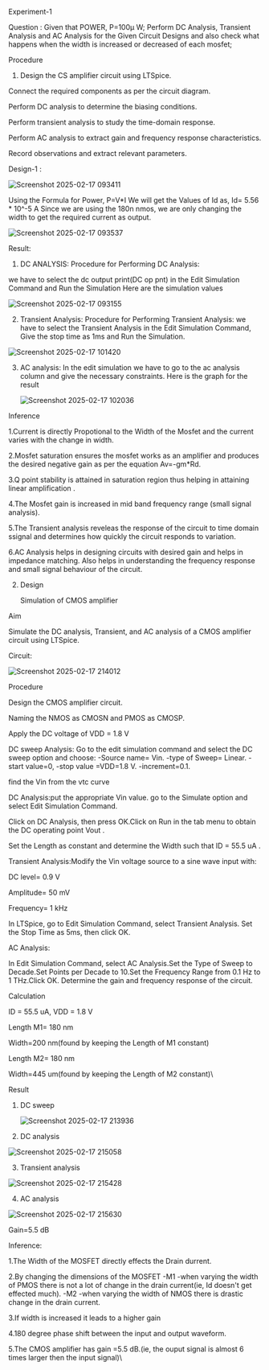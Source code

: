 Experiment-1

Question : Given that POWER, P=100µ W; Perform DC Analysis, Transient Analysis and AC Analysis for the Given Circuit Designs and also check what happens when the width is increased or decreased of each mosfet;

Procedure

1. Design the CS amplifier circuit using LTSpice.

Connect the required components as per the circuit diagram.

Perform DC analysis to determine the biasing conditions.

Perform transient analysis to study the time-domain response.

Perform AC analysis to extract gain and frequency response characteristics.

Record observations and extract relevant parameters.

Design-1 :

![Screenshot 2025-02-17 093411](https://github.com/user-attachments/assets/a4772ea5-8b4b-479a-a52e-20ceb84e5010)

Using the Formula for Power,
P=V*I
We will get the Values of Id as,
Id= 5.56 * 10^-5 A
Since we are using the 180n nmos, we are only changing the width to get the required current as output.

![Screenshot 2025-02-17 093537](https://github.com/user-attachments/assets/6aacb860-f147-4ffc-86be-38c2fde32651)

Result:

1. DC ANALYSIS:
Procedure for Performing DC Analysis: 

we have to select the dc output print(DC op pnt) in the Edit Simulation Command and Run the Simulation
Here are the simulation values

![Screenshot 2025-02-17 093155](https://github.com/user-attachments/assets/5d834b3c-02f5-40bc-9954-fee564e0c6d2)

2. Transient Analysis:
Procedure for Performing Transient Analysis: we have to select the Transient Analysis in the Edit Simulation Command, Give the stop time as 1ms and Run the Simulation.

![Screenshot 2025-02-17 101420](https://github.com/user-attachments/assets/b4d7d155-ada1-49d2-b545-fb1a90d46f97)

3. AC analysis:
   In the edit simulation we have to go to the ac analysis column and give the necessary constraints.
   Here is the graph for the result

    ![Screenshot 2025-02-17 102036](https://github.com/user-attachments/assets/eec4b3e8-115c-4502-b99b-07b01ec9975a)

Inference

1.Current is directly Propotional to the Width of the Mosfet and the current varies with the change in width.

2.Mosfet saturation ensures the mosfet works as an amplifier and produces the desired negative gain as per the equation Av=-gm*Rd.

3.Q point stability is attained in saturation region thus helping in attaining linear amplification .

4.The Mosfet gain is increased in mid band frequency range (small signal analysis).

5.The Transient analysis reveleas the response of the circuit to time domain ssignal and determines how quickly the circuit responds to variation.

6.AC Analysis helps in designing circuits with desired gain and helps in impedance matching. Also helps in understanding the frequency response and small signal behaviour of the circuit.

2. Design

   Simulation of CMOS amplifier

Aim

Simulate the DC analysis, Transient, and AC analysis of a CMOS amplifier circuit using LTSpice.

Circuit:

![Screenshot 2025-02-17 214012](https://github.com/user-attachments/assets/bd3146b6-3ac1-4904-9133-d192f22915d9)

Procedure

Design the CMOS amplifier circuit.

Naming the NMOS as CMOSN and PMOS as CMOSP.

Apply the DC voltage of VDD = 1.8 V

DC sweep Analysis: Go to the edit simulation command and select the DC sweep option and choose: -Source name= Vin. -type of Sweep= Linear. -start value=0, -stop value =VDD=1.8 V. -increment=0.1.

find the Vin from the vtc curve

DC Analysis:put the appropriate Vin value. go to the Simulate option and select Edit Simulation Command.

Click on DC Analysis, then press OK.Click on Run in the tab menu to obtain the DC operating point Vout .

Set the Length as constant and determine the Width such that ID = 55.5 uA .

Transient Analysis:Modify the Vin voltage source to a sine wave input with:

DC level= 0.9 V

Amplitude= 50 mV

Frequency= 1 kHz

In LTSpice, go to Edit Simulation Command, select Transient Analysis. Set the Stop Time as 5ms, then click OK.

AC Analysis:

In Edit Simulation Command, select AC Analysis.Set the Type of Sweep to Decade.Set Points per Decade to 10.Set the Frequency Range from 0.1 Hz to 1 THz.Click OK. Determine the gain and frequency response of the circuit.

Calculation

ID = 55.5 uA, VDD = 1.8 V

Length M1= 180 nm

Width=200 nm(found by keeping the Length of M1 constant)

Length M2= 180 nm

Width=445 um(found by keeping the Length of M2 constant)\

Result

1. DC sweep

   ![Screenshot 2025-02-17 213936](https://github.com/user-attachments/assets/cb30980f-93a9-4d6c-969c-595a4a5efb2f)

2. DC analysis

![Screenshot 2025-02-17 215058](https://github.com/user-attachments/assets/2eed5ef4-67f7-476e-b5b8-beafde3f5fad)

3. Transient analysis

![Screenshot 2025-02-17 215428](https://github.com/user-attachments/assets/f8175a3b-81f1-442d-a39c-19f06d36d432)

4. AC analysis

![Screenshot 2025-02-17 215630](https://github.com/user-attachments/assets/38343a64-34df-4ded-bd9c-1b6d6a4e73b5)

Gain=5.5 dB

Inference:

1.The Width of the MOSFET directly effects the Drain durrent.

2.By changing the dimensions of the MOSFET -M1 -when varying the width of PMOS there is not a lot of change in the drain current(ie, Id doesn't get effected much).
-M2 -when varying the width of NMOS there is drastic change in the drain current.

3.If width is increased it leads to a higher gain 

4.180 degree phase shift between the input and output waveform.

5.The CMOS amplifier has gain =5.5 dB.(ie, the ouput signal is almost 6 times larger then the input signal)\



